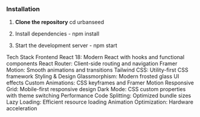 ### Installation

1. **Clone the repository**
     cd urbanseed

2. Install dependencies - npm install

3. Start the development server - npm start

 Tech Stack
Frontend
React 18: Modern React with hooks and functional components
React Router: Client-side routing and navigation
Framer Motion: Smooth animations and transitions
Tailwind CSS: Utility-first CSS framework
Styling & Design
Glassmorphism: Modern frosted glass UI effects
Custom Animations: CSS keyframes and Framer Motion
Responsive Grid: Mobile-first responsive design
Dark Mode: CSS custom properties with theme switching
Performance
Code Splitting: Optimized bundle sizes
Lazy Loading: Efficient resource loading
Animation Optimization: Hardware acceleration